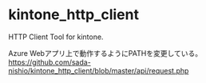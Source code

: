 # kintone_http_client
HTTP Client Tool for kintone.

Azure Webアプリ上で動作するようにPATHを変更している。
https://github.com/sada-nishio/kintone_http_client/blob/master/api/request.php
